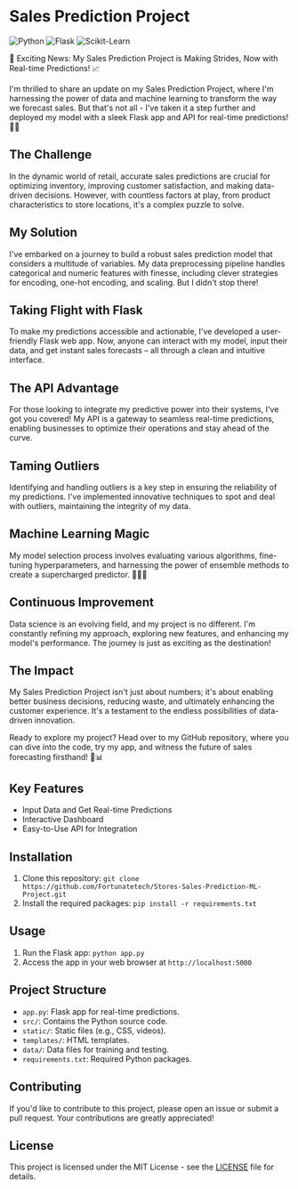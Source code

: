 # Sales Prediction Project

![Python](https://img.shields.io/badge/Python-3.11%2B-blue)
![Flask](https://img.shields.io/badge/Flask-2.0.1-brightgreen)
![Scikit-Learn](https://img.shields.io/badge/scikit--learn-0.24.2-orange)

🚀 Exciting News: My Sales Prediction Project is Making Strides, Now with Real-time Predictions! 📈

I'm thrilled to share an update on my Sales Prediction Project, where I'm harnessing the power of data and machine learning to transform the way we forecast sales. But that's not all - I've taken it a step further and deployed my model with a sleek Flask app and API for real-time predictions! 🤖🌐

## The Challenge

In the dynamic world of retail, accurate sales predictions are crucial for optimizing inventory, improving customer satisfaction, and making data-driven decisions. However, with countless factors at play, from product characteristics to store locations, it's a complex puzzle to solve.

## My Solution

I've embarked on a journey to build a robust sales prediction model that considers a multitude of variables. My data preprocessing pipeline handles categorical and numeric features with finesse, including clever strategies for encoding, one-hot encoding, and scaling. But I didn't stop there!

## Taking Flight with Flask

To make my predictions accessible and actionable, I've developed a user-friendly Flask web app. Now, anyone can interact with my model, input their data, and get instant sales forecasts – all through a clean and intuitive interface.

## The API Advantage

For those looking to integrate my predictive power into their systems, I've got you covered! My API is a gateway to seamless real-time predictions, enabling businesses to optimize their operations and stay ahead of the curve.

## Taming Outliers

Identifying and handling outliers is a key step in ensuring the reliability of my predictions. I've implemented innovative techniques to spot and deal with outliers, maintaining the integrity of my data.

## Machine Learning Magic

My model selection process involves evaluating various algorithms, fine-tuning hyperparameters, and harnessing the power of ensemble methods to create a supercharged predictor. 🧙‍♂️✨

## Continuous Improvement

Data science is an evolving field, and my project is no different. I'm constantly refining my approach, exploring new features, and enhancing my model's performance. The journey is just as exciting as the destination!

## The Impact

My Sales Prediction Project isn't just about numbers; it's about enabling better business decisions, reducing waste, and ultimately enhancing the customer experience. It's a testament to the endless possibilities of data-driven innovation.

Ready to explore my project? Head over to my GitHub repository, where you can dive into the code, try my app, and witness the future of sales forecasting firsthand! 🚀📊

## Key Features

- Input Data and Get Real-time Predictions
- Interactive Dashboard
- Easy-to-Use API for Integration

## Installation

1. Clone this repository: `git clone https://github.com/Fortunatetech/Stores-Sales-Prediction-ML-Project.git`
2. Install the required packages: `pip install -r requirements.txt`

## Usage

1. Run the Flask app: `python app.py`
2. Access the app in your web browser at `http://localhost:5000`

## Project Structure

- `app.py`: Flask app for real-time predictions.
- `src/`: Contains the Python source code.
- `static/`: Static files (e.g., CSS, videos).
- `templates/`: HTML templates.
- `data/`: Data files for training and testing.
- `requirements.txt`: Required Python packages.

## Contributing

If you'd like to contribute to this project, please open an issue or submit a pull request. Your contributions are greatly appreciated!

## License

This project is licensed under the MIT License - see the [LICENSE](LICENSE) file for details.
